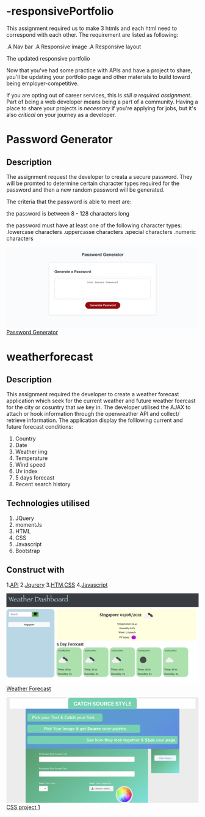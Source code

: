 # -responsivePortfolio

This assignment required us to make 3 htmls and each html need to correspond with each other. The requirement are listed as following:

.A Nav bar
.A Responsive image
.A Responsive layout

The updated responsive portfolio 


Now that you've had some practice with APIs and have a project to share, you'll be updating your portfolio page and other materials to build toward being employer-competitive.

If you are opting out of career services, this is _still a required assignment_. Part of being a web developer means being a part of a community. Having a place to share your projects is _necessary_ if you're applying for jobs, but it's also _critical_ on your journey as a developer.


# Password Generator

## Description

The assignment request the developer to creata a secure password. They will be promted to determine certain character types required for the password and then a new random password will be generated.


The criteria that the password is able to meet are:

the password is between 8 - 128 characters long

the password must have at least one of the following character types:
.lowercase characters
.uppercasse characters
.special characters
.numeric characters

![alt text](https://github.com/carefree2706/-responsivePortfolio/blob/main/assets/images/passwordGenerator.png "password generator")
[Password Generator](https://github.com/carefree2706/passwordGenerator) 

# weatherforecast

## Description

This assignment required the developer to create a weather forecast application which seek for the current weather and future weather foercast for the city or cosuntry that we key in. The developer utilised the AJAX to attach or hook information through the openweather API and collect/ retrieve information. The application display the folllowing current and future forecast conditions:

1. Country
2. Date
3. Weather img 
4. Temperature
5. Wind speed
6. Uv index
7. 5 days forecast
8. Recent search history 

## Technologies utilised

1. JQuery 
2. momentJs
3. HTML
4. CSS
3. Javascript
4. Bootstrap

## Construct with

1.[API](https://openweathermap.org/api)
2.[Jqurery](https://api.jquery.com)
3.[HTM,CSS](https://www.w3schools.com/html/)
4.[Javascript](https://www.javascript.com)


![alt text](https://github.com/carefree2706/-responsivePortfolio/blob/main/assets/images/weatherForecast.png "weather forecast")
[Weather Forecast](https://github.com/carefree2706/weatherforecast) 

![alt text](https://github.com/carefree2706/-responsivePortfolio/blob/main/assets/images/project1.png "project 1")
[CSS project 1](https://github.com/bencyna/Catch-Source-Style) 

